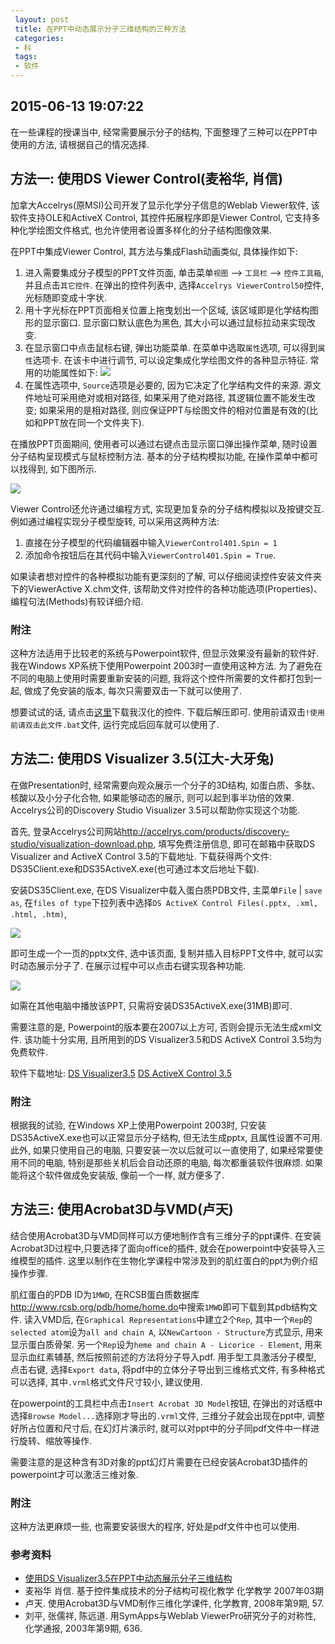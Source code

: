 ```yaml
---
 layout: post
 title: 在PPT中动态展示分子三维结构的三种方法
 categories:
 - 科
 tags:
 - 软件
---
```


## 2015-06-13 19:07:22

在一些课程的授课当中, 经常需要展示分子的结构, 下面整理了三种可以在PPT中使用的方法, 请根据自己的情况选择.

## 方法一: 使用DS Viewer Control(麦裕华, 肖信)

加拿大Accelrys(原MSI)公司开发了显示化学分子信息的Weblab Viewer软件, 该软件支持OLE和ActiveX Control, 其控件拓展程序即是Viewer Control, 
它支持多种化学绘图文件格式, 也允许使用者设置多样化的分子结构图像效果.

在PPT中集成Viewer Control, 其方法与集成Flash动画类似, 具体操作如下:

1. 进入需要集成分子模型的PPT文件页面, 单击菜单`视图` --> `工具栏` --> `控件工具箱`, 并且点击`其它控件`. 在弹出的控件列表中, 选择`Accelrys ViewerControl50`控件, 光标随即变成十字状.
2. 用十字光标在PPT页面相关位置上拖曳划出一个区域, 该区域即是化学结构图形的显示窗口. 显示窗口默认底色为黑色, 其大小可以通过鼠标拉动来实现改变.
3. 在显示窗口中点击鼠标右键, 弹出功能菜单. 在菜单中选取`属性`选项, 可以得到`属性`选项卡. 在该卡中进行调节, 可以设定集成化学绘图文件的各种显示特征. 常用的功能属性如下:
	![](/pic/DS_3.png)
4. 在属性选项中, `Source`选项是必要的, 因为它决定了化学结构文件的来源. 源文件地址可采用绝对或相对路径, 如果采用了绝对路径, 其逻辑位置不能发生改变; 如果采用的是相对路径, 则应保证PPT与绘图文件的相对位置是有效的(比如和PPT放在同一个文件夹下).

在播放PPT页面期间, 使用者可以通过右键点击显示窗口弹出操作菜单, 随时设置分子结构呈现模式与鼠标控制方法. 基本的分子结构模拟功能, 在操作菜单中都可以找得到, 如下图所示.

![](/pic/DS_4.png)

Viewer Control还允许通过编程方式, 实现更加复杂的分子结构模拟以及按键交互. 例如通过编程实现分子模型旋转, 可以采用这两种方法: 

1. 直接在分子模型的代码编辑器中输入`ViewerControl401.Spin = 1`
2. 添加命令按钮后在其代码中输入`ViewerControl401.Spin = True`.

如果读者想对控件的各种模拟功能有更深刻的了解, 可以仔细阅读控件安装文件夹下的ViewerActive X.chm文件, 该帮助文件对控件的各种功能选项(Properties)、编程句法(Methods)有较详细介绍.

### 附注

这种方法适用于比较老的系统与Powerpoint软件, 但显示效果没有最新的软件好.
我在Windows XP系统下使用Powerpoint 2003时一直使用这种方法. 
为了避免在不同的电脑上使用时需要重新安装的问题, 我将这个控件所需要的文件都打包到一起,
做成了免安装的版本, 每次只需要双击一下就可以使用了.

想要试试的话, 请点击[这里](/prog/DSViewer.zip)下载我汉化的控件. 下载后解压即可. 
使用前请双击`!使用前请双击此文件.bat`文件, 运行完成后回车就可以使用了.

## 方法二: 使用DS Visualizer 3.5(江大-大牙兔)

在做Presentation时, 经常需要向观众展示一个分子的3D结构, 如蛋白质、多肽、核酸以及小分子化合物, 如果能够动态的展示, 则可以起到事半功倍的效果.
Accelrys公司的Discovery Studio Visualizer 3.5可以帮助你实现这个功能.

首先, 登录Accelrys公司网站<http://accelrys.com/products/discovery-studio/visualization-download.php>,
填写免费注册信息, 即可在邮箱中获取DS Visualizer and ActiveX Control 3.5的下载地址.
下载获得两个文件: DS35Client.exe和DS35ActiveX.exe(也可通过本文后地址下载).

安装DS35Client.exe, 在DS Visualizer中载入蛋白质PDB文件, 主菜单`File` | `save as`,
在`files of type`下拉列表中选择`DS ActiveX Control Files(.pptx, .xml, .html, .htm)`,

![](/pic/DS_1.png)

即可生成一个一页的pptx文件, 选中该页面, 复制并插入目标PPT文件中, 就可以实时动态展示分子了.
在展示过程中可以点击右键实现各种功能.

![](/pic/DS_2.png)

如需在其他电脑中播放该PPT, 只需将安装DS35ActiveX.exe(31MB)即可.

需要注意的是, Powerpoint的版本要在2007以上方可, 否则会提示无法生成xml文件.
该功能十分实用, 且所用到的DS Visualizer3.5和DS ActiveX Control 3.5均为免费软件.

软件下载地址:
[DS Visualizer3.5](http://pan.baidu.com/share/link?shareid=102833&uk=235436026)
[DS ActiveX Control 3.5](http://pan.baidu.com/share/link?shareid=102836&uk=235436026)

### 附注

根据我的试验, 在Windows XP上使用Powerpoint 2003时, 只安装DS35ActiveX.exe也可以正常显示分子结构, 
但无法生成pptx, 且属性设置不可用. 此外, 如果只使用自己的电脑, 只要安装一次以后就可以一直使用了,
如果经常要使用不同的电脑, 特别是那些关机后会自动还原的电脑, 每次都重装软件很麻烦.
如果能将这个软件做成免安装版, 像前一个一样, 就方便多了.

## 方法三: 使用Acrobat3D与VMD(卢天)

结合使用Acrobat3D与VMD同样可以方便地制作含有三维分子的ppt课件.
在安装Acrobat3D过程中,只要选择了面向office的插件, 就会在powerpoint中安装导入三维模型的插件.
这里以制作在生物化学课程中常涉及到的肌红蛋白的ppt为例介绍操作步骤.

肌红蛋白的PDB ID为`1MWD`, 在RCSB蛋白质数据库<http://www.rcsb.org/pdb/home/home.do>中搜索`1MWD`即可下载到其pdb结构文件.
读入VMD后, 在`Graphical Representations`中建立2个`Rep`, 其中一个`Rep`的`selected atom`设为`all and chain A`,
以`NewCartoon - Structure`方式显示, 用来显示蛋白质骨架. 另一个`Rep`设为`heme and chain A - Licorice - Element`, 用来显示血红素辅基,
然后按照前述的方法将分子导入pdf. 用手型工具激活分子模型, 点击右键, 选择`Export data`, 将pdf中的立体分子导出到三维格式文件,
有多种格式可以选择, 其中`.vrml`格式文件尺寸较小, 建议使用.

在powerpoint的工具栏中点击`Insert Acrobat 3D Model`按钮, 在弹出的对话框中选择`Browse Model...`选择刚才导出的`.vrml`文件,
三维分子就会出现在ppt中, 调整好所占位置和尺寸后, 在幻灯片演示时, 就可以对ppt中的分子同pdf文件中一样进行旋转、缩放等操作.

需要注意的是这种含有3D对象的ppt幻灯片需要在已经安装Acrobat3D插件的powerpoint才可以激活三维对象.

### 附注

这种方法更麻烦一些, 也需要安装很大的程序, 好处是pdf文件中也可以使用.

### 参考资料

- [使用DS Visualizer3.5在PPT中动态展示分子三维结构](http://wenku.baidu.com/view/9c95e3be1a37f111f0855b04.html)
- 麦裕华 肖信. 基于控件集成技术的分子结构可视化教学  化学教学 2007年03期
- 卢天. 使用Acrobat3D与VMD制作三维化学课件, 化学教育, 2008年第9期, 57.
- 刘平, 张儒祥, 陈远道. 用SymApps与Weblab ViewerPro研究分子的对称性, 化学通报, 2003年第9期, 636.
